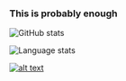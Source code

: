###  This is probably enough

![GitHub stats](https://github-readme-stats.vercel.app/api?username=rsamhollyer&count_private=true&include_all_commits=true&show_icons=true&theme=tokyonight) 

![Language stats](https://github-readme-stats.vercel.app/api/top-langs/?username=rsamhollyer&layout=compact&theme=tokyonight)

<a href=”https://www.linkedin.com/in/samhollyer> ![alt text](https://img.shields.io/badge/-LinkedIn-0e76a8?style=plastic&logo=linkedIn)</a>
